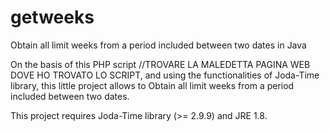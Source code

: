 # getweeks
Obtain all limit weeks from a period included between two dates in Java

On the basis of this PHP script //TROVARE LA MALEDETTA PAGINA WEB DOVE HO TROVATO LO SCRIPT, and using the functionalities of Joda-Time library, this little project allows to Obtain all limit weeks from a period included between two dates.

This project requires Joda-Time library (>= 2.9.9) and JRE 1.8.
